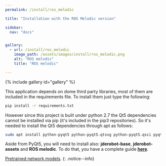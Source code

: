 ```yaml
---
permalink: /install/ros_melodic

title: "Installation with the ROS Melodic version"

sidebar:
  nav: "docs"


gallery:
  - url: /install/ros_melodic
    image_path: /assets/images/install/ros_melodic.png
    alt: "ROS melodic"
    title: "ROS melodic"

---
```


{% include gallery id="gallery" %}


This application depends on dome third party libraries, most of them are included in the requirements file. To install them just type the following:

```bash
pip install -r requirements.txt
```

However since this project is built under python 2.7 the Qt5 dependencies cannot be installed via pip (it's included in the pip3 repositories). So it's needed to install the Qt5 dependencies through apt as follows:

```bash
sudo apt install python-pyqt5 python-pyqt5.qtsvg python-pyqt5.qsci pyqt5-dev-tools
```

Aside from PyQt5, you will need to install also: **jderobot-base**, **jderobot-assets** and **ROS melodic**. To do that, you have a complete guide [**here**](https://jderobot.github.io/RoboticsAcademy/).


[Pretrained network models](http://jderobot.org/store/deeplearning-networks/).
{: .notice--info}
